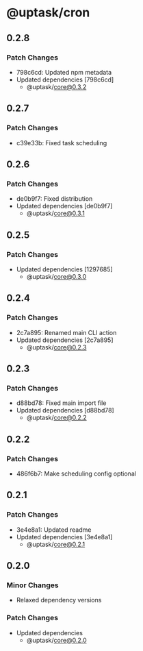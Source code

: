 # @uptask/cron

## 0.2.8

### Patch Changes

- 798c6cd: Updated npm metadata
- Updated dependencies [798c6cd]
  - @uptask/core@0.3.2

## 0.2.7

### Patch Changes

- c39e33b: Fixed task scheduling

## 0.2.6

### Patch Changes

- de0b9f7: Fixed distribution
- Updated dependencies [de0b9f7]
  - @uptask/core@0.3.1

## 0.2.5

### Patch Changes

- Updated dependencies [1297685]
  - @uptask/core@0.3.0

## 0.2.4

### Patch Changes

- 2c7a895: Renamed main CLI action
- Updated dependencies [2c7a895]
  - @uptask/core@0.2.3

## 0.2.3

### Patch Changes

- d88bd78: Fixed main import file
- Updated dependencies [d88bd78]
  - @uptask/core@0.2.2

## 0.2.2

### Patch Changes

- 486f6b7: Make scheduling config optional

## 0.2.1

### Patch Changes

- 3e4e8a1: Updated readme
- Updated dependencies [3e4e8a1]
  - @uptask/core@0.2.1

## 0.2.0

### Minor Changes

- Relaxed dependency versions

### Patch Changes

- Updated dependencies
  - @uptask/core@0.2.0
